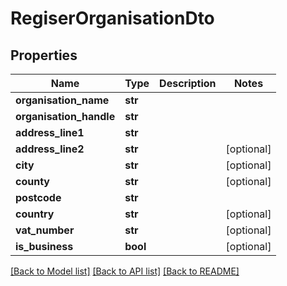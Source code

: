 # RegiserOrganisationDto


## Properties
Name | Type | Description | Notes
------------ | ------------- | ------------- | -------------
**organisation_name** | **str** |  | 
**organisation_handle** | **str** |  | 
**address_line1** | **str** |  | 
**address_line2** | **str** |  | [optional] 
**city** | **str** |  | [optional] 
**county** | **str** |  | [optional] 
**postcode** | **str** |  | 
**country** | **str** |  | [optional] 
**vat_number** | **str** |  | [optional] 
**is_business** | **bool** |  | [optional] 

[[Back to Model list]](../README.md#documentation-for-models) [[Back to API list]](../README.md#documentation-for-api-endpoints) [[Back to README]](../README.md)


